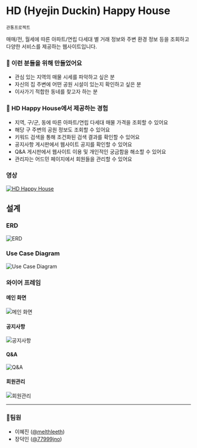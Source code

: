 # HD (Hyejin Duckin) Happy House

`관통프로젝트`

매매/전, 월세에 따른 아파트/연립 다세대 별 거래 정보와 주변 환경 정보 등을 조회하고 다양한 서비스를 제공하는 웹사이트입니다.

### 👀 이런 분들을 위해 만들었어요

- 관심 있는 지역의 매물 시세를 파악하고 싶은 분
- 자신의 집 주변에 어떤 공원 시설이 있는지 확인하고 싶은 분
- 이사가기 적합한 동네를 찾고자 하는 분

### 📣 HD Happy House에서 제공하는 경험

- 지역, 구/군, 동에 따른 아파트/연립 다세대 매물 가격을 조회할 수 있어요
- 해당 구 주변의 공원 정보도 조회할 수 있어요
- 키워드 검색을 통해 조건화된 검색 결과를 확인할 수 있어요
- 공지사항 게시판에서 웹사이트 공지를 확인할 수 있어요
- Q&A 게시판에서 웹사이트 이용 및 개인적인 궁금함을 해소할 수 있어요
- 관리자는 어드민 페이지에서 회원들을 관리할 수 있어요

### 영상

[![HD Happy House](/uploads/17d2229ab8306f8fb1d58c0fe0b07142/HD_Happy_House.png)](https://youtu.be/yw9RER6foV0)

## 설계

### ERD

![ERD](/uploads/22a1e7e61bac0e0a930b9e0ef51d04a1/image.png)

### Use Case Diagram

![Use Case Diagram](/uploads/70fb146a88bd6099659fcd235c305f22/image.png)

### 와이어 프레임

#### 메인 화면

![메인 화면](/uploads/81a0f0dddd87f9ef61e72475350d51ca/image.png)

#### 공지사항

![공지사항](/uploads/e3bd5a59c0f3fcd8928e0b93284cbdb6/image.png)

#### Q&A

![Q&A](/uploads/451fb3d733686573c7e9c4faa1208c54/image.png)

#### 회원관리

![회원관리](/uploads/e5d55b4f04e18a52b095c72118a9b722/image.png)

---

### 💪팀원

- 이혜진 ([@melthleeth](https://lab.ssafy.com/melthleeth))
- 장덕인 ([@77999jno](https://lab.ssafy.com/77999jno))